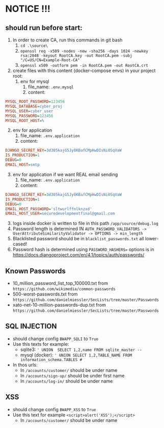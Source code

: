 # NOTICE !!!
## should run before start:
1. In order to create CA, run this commands in git bash
   1. `cd .\source\`
   2. `openssl req -x509 -nodes -new -sha256 -days 1024 -newkey rsa:2048 -keyout RootCA.key -out RootCA.pem -subj "/C=US/CN=Example-Root-CA"`
   3. `openssl x509 -outform pem -in RootCA.pem -out RootCA.crt`
2. create files with this content (docker-compose envs) in your project root:
   1. env for mysql
      1. file_name: `.env.mysql`
      2. content: 
```ini
MYSQL_ROOT_PASSWORD=123456
MYSQL_DATABASE=cyber_proj
MYSQL_USER=cyber_user
MYSQL_PASSWORD=123456
MYSQL_ROOT_HOST=%
```
   2. env for application
      1. file_name: `.env.application`
      2. content: 
```ini
DJANGO_SECRET_KEY=3d305kajG5Jy8KBafCMpHwDIsNi0SqVaW
IS_PRODUCTION=1
DEBUG=0
EMAIL_HOST=smtp
```
   3. env for application if we want REAL email sending
        1. file_name: `.env.application`
        2. content:
```ini
DJANGO_SECRET_KEY=3d305kajG5Jy8KBafCMpHwDIsNi0SqVaW
IS_PRODUCTION=1
DEBUG=0
EMAIL_HOST_PASSWORD='sltwurlffnlknzxd'
EMAIL_HOST_USER=securedevelopmentfinal@gmail.com
```

3. logs inside docker is written to file in this path `/app/source/debug.log` 
4. Password length is determined IN `AUTH_PASSWORD_VALIDATORS -> UserAttributeSimilarityValidator -> OPTIONS -> min_length`
5. Blacklisted password should be in `blacklist_passwords.txt` all lower-cased!
6. Password hash is determined using `PASSWORD_HASHERS=` options is in https://docs.djangoproject.com/en/4.1/topics/auth/passwords/

## Known Passwords
- 10_million_password_list_top_100000.txt from `https://github.com/wikimedia/common-passwords`
- 500-worst-passwords.txt from `https://github.com/danielmiessler/SecLists/tree/master/Passwords`
- xato-net-10-million-passwords-dup.txt from `https://github.com/danielmiessler/SecLists/tree/master/Passwords`

 
## SQL INJECTION
- should change config `BWAPP_SQLI` to `True`
- Use this texts for example:
   - sqlite3: `' UNION  SELECT 1,2,name FROM sqlite_master --`
   - mysql (docker): `' UNION SELECT 1,2,TABLE_NAME FROM information_schema.TABLES #`
- In thos urls:
  - In `/accounts/customer/` should be under name
  - In `/accounts/sign-up/` should be under first name
  - In `/accounts/log-in/` should be under name

## XSS
- should change config `BWAPP_XSS` to `True`
- Use this text for example `<script>alert('XSS');</script>`
  - In `/accounts/customer/` should be under name